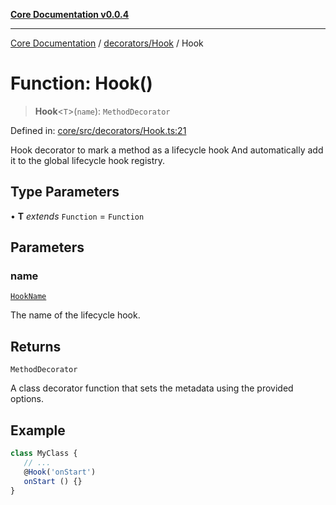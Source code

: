 [**Core Documentation v0.0.4**](../../../README.md)

***

[Core Documentation](../../../modules.md) / [decorators/Hook](../README.md) / Hook

# Function: Hook()

> **Hook**\<`T`\>(`name`): `MethodDecorator`

Defined in: [core/src/decorators/Hook.ts:21](https://github.com/stonemjs/core/blob/93efe04ef1a71ad6f49c3b315da54d45ace50f23/src/decorators/Hook.ts#L21)

Hook decorator to mark a method as a lifecycle hook
And automatically add it to the global lifecycle hook registry.

## Type Parameters

• **T** *extends* `Function` = `Function`

## Parameters

### name

[`HookName`](../../../declarations/type-aliases/HookName.md)

The name of the lifecycle hook.

## Returns

`MethodDecorator`

A class decorator function that sets the metadata using the provided options.

## Example

```typescript
class MyClass {
   // ...
   @Hook('onStart')
   onStart () {}
}
```
